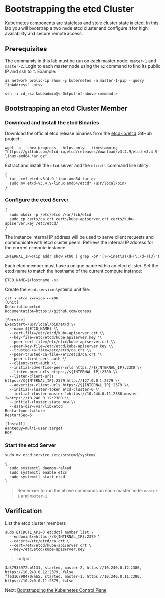 # Bootstrapping the etcd Cluster

Kubernetes components are stateless and store cluster state in [etcd](https://github.com/etcd-io/etcd). In this lab you will bootstrap a two node etcd cluster and configure it for high availability and secure remote access.

## Prerequisites

The commands in this lab must be run on each master node: `master-1` and `master-2`. Login to each master node using the `az` command to find its public IP and ssh to it. Example:

```shell
az network public-ip show -g kubernetes -n master-1-pip --query "ipAddress" -otsv

ssh -i id_rsa kubeadmin@<-Output-of-above-command->
```

## Bootstrapping an etcd Cluster Member

### Download and Install the etcd Binaries

Download the official etcd release binaries from the [etcd-io/etcd](https://github.com/etcd-io/etcd) GitHub project:

```shell
wget -q --show-progress --https-only --timestamping "https://github.com/etcd-io/etcd/releases/download/v3.4.9/etcd-v3.4.9-linux-amd64.tar.gz"
```

Extract and install the `etcd` server and the `etcdctl` command line utility:

```shell
{
  tar -xvf etcd-v3.4.9-linux-amd64.tar.gz
  sudo mv etcd-v3.4.9-linux-amd64/etcd* /usr/local/bin/
}
```

### Configure the etcd Server

```shell
{
  sudo mkdir -p /etc/etcd /var/lib/etcd
  sudo cp certs/ca.crt certs/kube-apiserver.crt certs/kube-apiserver.key /etc/etcd/
}
```

The instance internal IP address will be used to serve client requests and communicate with etcd cluster peers. Retrieve the internal IP address for the current compute instance:

```shell
INTERNAL_IP=$(ip addr show eth0 | grep -oP '(?<=inet\s)\d+(\.\d+){3}')
```

Each etcd member must have a unique name within an etcd cluster. Set the etcd name to match the hostname of the current compute instance:

```shell
ETCD_NAME=$(hostname -s)
```

Create the `etcd.service` systemd unit file:

```shell
cat > etcd.service <<EOF
[Unit]
Description=etcd
Documentation=https://github.com/coreos

[Service]
ExecStart=/usr/local/bin/etcd \\
  --name ${ETCD_NAME} \\
  --cert-file=/etc/etcd/kube-apiserver.crt \\
  --key-file=/etc/etcd/kube-apiserver.key \\
  --peer-cert-file=/etc/etcd/kube-apiserver.crt \\
  --peer-key-file=/etc/etcd/kube-apiserver.key \\
  --trusted-ca-file=/etc/etcd/ca.crt \\
  --peer-trusted-ca-file=/etc/etcd/ca.crt \\
  --peer-client-cert-auth \\
  --client-cert-auth \\
  --initial-advertise-peer-urls https://${INTERNAL_IP}:2380 \\
  --listen-peer-urls https://${INTERNAL_IP}:2380 \\
  --listen-client-urls https://${INTERNAL_IP}:2379,http://127.0.0.1:2379 \\
  --advertise-client-urls https://${INTERNAL_IP}:2379 \\
  --initial-cluster-token etcd-cluster-0 \\
  --initial-cluster master-1=https://10.240.0.11:2380,master-2=https://10.240.0.12:2380 \\
  --initial-cluster-state new \\
  --data-dir=/var/lib/etcd
Restart=on-failure
RestartSec=5

[Install]
WantedBy=multi-user.target
EOF
```

### Start the etcd Server

```shell
sudo mv etcd.service /etc/systemd/system/
```

```shell
{
  sudo systemctl daemon-reload
  sudo systemctl enable etcd
  sudo systemctl start etcd
}
```

> Remember to run the above commands on each master node: `master-1` and `master-2`.

## Verification

List the etcd cluster members:

```shell
sudo ETCDCTL_API=3 etcdctl member list \
  --endpoints=https://${INTERNAL_IP}:2379 \
  --cacert=/etc/etcd/ca.crt \
  --cert=/etc/etcd/kube-apiserver.crt \
  --key=/etc/etcd/kube-apiserver.key
```

> output

```shell
3a57933972cb5131, started, master-2, https://10.240.0.12:2380, https://10.240.0.12:2379, false
ffed16798470cab5, started, master-1, https://10.240.0.11:2380, https://10.240.0.11:2379, false
```

Next: [Bootstrapping the Kubernetes Control Plane](08-bootstrapping-kubernetes-controllers.md)
